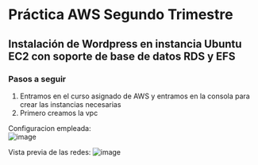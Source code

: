 # Práctica AWS Segundo Trimestre

## Instalación de Wordpress en instancia Ubuntu EC2 con soporte de base de datos RDS y EFS

### Pasos a seguir

1. Entramos en el curso asignado de AWS y entramos en la consola para crear las instancias necesarias
2. Primero creamos la vpc

Configuracion empleada:  
![image](https://github.com/user-attachments/assets/40dbb658-5035-41d4-9b7a-a47eadfe8623)

Vista previa de las redes: ![image](https://github.com/user-attachments/assets/f2dfedd8-625c-4220-90c7-bfa4fa49cfe5)
